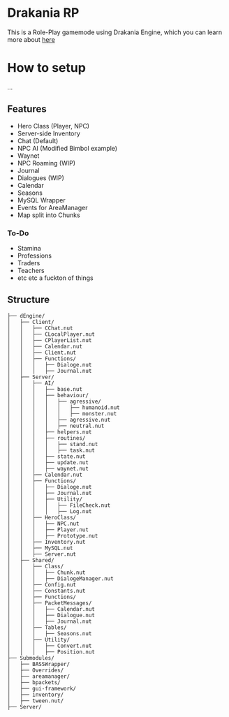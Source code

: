 ﻿# Drakania RP
This is a Role-Play gamemode using Drakania Engine, which you can learn more about [here](https://github.com/DamianQualshy/DEngine)

# How to setup
...

## Features
- Hero Class (Player, NPC)
- Server-side Inventory
- Chat (Default)
- NPC AI (Modified Bimbol example)
- Waynet
- NPC Roaming (WIP)
- Journal
- Dialogues (WIP)
- Calendar
- Seasons
- MySQL Wrapper
- Events for AreaManager
- Map split into Chunks

### To-Do
- Stamina
- Professions
- Traders
- Teachers
- etc etc a fuckton of things

## Structure
```
├── dEngine/
│   ├── Client/
│   │   ├── CChat.nut
│   │   ├── CLocalPlayer.nut
│   │   ├── CPlayerList.nut
│   │   ├── Calendar.nut
│   │   ├── Client.nut
│   │   ├── Functions/
│   │   │   ├── Dialoge.nut
│   │   │   ├── Journal.nut
│   ├── Server/
│   │   ├── AI/
│   │   │   ├── base.nut
│   │   │   ├── behaviour/
│   │   │   │   ├── agressive/
│   │   │   │   │   ├── humanoid.nut
│   │   │   │   │   ├── monster.nut
│   │   │   │   ├── agressive.nut
│   │   │   │   ├── neutral.nut
│   │   │   ├── helpers.nut
│   │   │   ├── routines/
│   │   │   │   ├── stand.nut
│   │   │   │   ├── task.nut
│   │   │   ├── state.nut
│   │   │   ├── update.nut
│   │   │   ├── waynet.nut
│   │   ├── Calendar.nut
│   │   ├── Functions/
│   │   │   ├── Dialoge.nut
│   │   │   ├── Journal.nut
│   │   │   ├── Utility/
│   │   │   │   ├── FileCheck.nut
│   │   │   │   ├── Log.nut
│   │   ├── HeroClass/
│   │   │   ├── NPC.nut
│   │   │   ├── Player.nut
│   │   │   ├── Prototype.nut
│   │   ├── Inventory.nut
│   │   ├── MySQL.nut
│   │   ├── Server.nut
│   ├── Shared/
│   │   ├── Class/
│   │   │   ├── Chunk.nut
│   │   │   ├── DialogeManager.nut
│   │   ├── Config.nut
│   │   ├── Constants.nut
│   │   ├── Functions/
│   │   ├── PacketMessages/
│   │   │   ├── Calendar.nut
│   │   │   ├── Dialogue.nut
│   │   │   ├── Journal.nut
│   │   ├── Tables/
│   │   │   ├── Seasons.nut
│   │   ├── Utility/
│   │   │   ├── Convert.nut
│   │   │   ├── Position.nut
├── Submodules/
│   ├── BASSWrapper/
│   ├── Overrides/
│   ├── areamanager/
│   ├── bpackets/
│   ├── gui-framework/
│   ├── inventory/
│   ├── tween.nut/
├── Server/
```